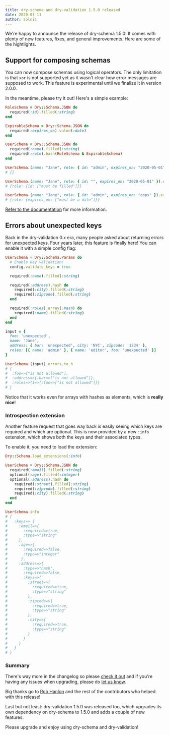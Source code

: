 ```yaml
---
title: dry-schema and dry-validation 1.5.0 released
date: 2020-03-11
author: solnic
---
```


We're happy to announce the release of dry-schema 1.5.0! It comes with plenty of new features, fixes, and general improvements. Here are some of the hightlights.

## Support for composing schemas

You can now compose schemas using logical operators. The only limitation is that `xor` is not supported yet as it wasn't clear how error messages are supposed to work. This feature is experimental until we finalize it in version 2.0.0.

In the meantime, please try it out! Here's a simple example:

```ruby
RoleSchema = Dry::Schema.JSON do
  required(:id).filled(:string)
end

ExpirableSchema = Dry::Schema.JSON do
  required(:expires_on).value(:date)
end

UserSchema = Dry::Schema.JSON do
  required(:name).filled(:string)
  required(:role).hash(RoleSchema & ExpirableSchema)
end

UserSchema.(name: "Jane", role: { id: "admin", expires_on: "2020-05-01" }).errors.to_h
# {}

UserSchema.(name: "Jane", role: { id: "", expires_on: "2020-05-01" }).errors.to_h
# {role: {id: ["must be filled"]}}

UserSchema.(name: "Jane", role: { id: "admin", expires_on: "oops" }).errors.to_h
# {role: {expires_on: ["must be a date"]}}
```

[Refer to the documentation](/gems/dry-schema/1.5/advanced/composing-schemas/) for more information.

## Errors about unexpected keys

Back in the dry-validation 0.x era, many people asked about returning errors for unexpected keys. Four years later, this feature is finally here! You can enable it with a simple config flag:

```ruby
UserSchema = Dry::Schema.Params do
  # Enable key validation!
  config.validate_keys = true

  required(:name).filled(:string)

  required(:address).hash do
    required(:city).filled(:string)
    required(:zipcode).filled(:string)
  end

  required(:roles).array(:hash) do
    required(:name).filled(:string)
  end
end

input = {
  foo: 'unexpected',
  name: 'Jane',
  address: { bar: 'unexpected', city: 'NYC', zipcode: '1234' },
  roles: [{ name: 'admin' }, { name: 'editor', foo: 'unexpected' }]
}

UserSchema.(input).errors.to_h
# {
#  :foo=>["is not allowed"],
#  :address=>{:bar=>["is not allowed"]},
#  :roles=>{1=>{:foo=>["is not allowed"]}}
# }
```

Notice that it works even for arrays with hashes as elements, which is **really nice**!

### Introspection extension

Another feature request that goes way back is easily seeing which keys are required and which are optional. This is now provided by a new `:info` extension, which shows both the keys and their associated types.

To enable it, you need to load the extension:

```ruby
Dry::Schema.load_extensions(:info)

UserSchema = Dry::Schema.JSON do
  required(:email).filled(:string)
  optional(:age).filled(:integer)
  optional(:address).hash do
    required(:street).filled(:string)
    required(:zipcode).filled(:string)
    required(:city).filled(:string)
  end
end

UserSchema.info
# {
#   :keys=> {
#     :email=>{
#       :required=>true,
#       :type=>"string"
#     },
#     :age=>{
#       :required=>false,
#       :type=>"integer"
#      },
#     :address=>{
#       :type=>"hash",
#       :required=>false,
#       :keys=>{
#         :street=>{
#           :required=>true,
#           :type=>"string"
#         },
#         :zipcode=>{
#           :required=>true,
#           :type=>"string"
#         },
#         :city=>{
#           :required=>true,
#           :type=>"string"
#         }
#       }
#     }
#   }
# }
```

### Summary

There's way more in the changelog so please [check it out](https://github.com/dry-rb/dry-schema/releases/tag/v1.5.0) and if you're having any issues when upgrading, please do [let us know](https://github.com/dry-rb/dry-schema/issues/new?assignees=&labels=bug&template=---bug-report.md&title=).

Big thanks go to [Rob Hanlon](https://github.com/robhanlon22) and the rest of the contributors who helped with this release!

Last but not least: dry-validation 1.5.0 was released too, which upgrades its own dependency on dry-schema to 1.5.0 and adds a couple of new features.

Please upgrade and enjoy using dry-schema and dry-validation!
